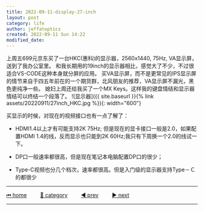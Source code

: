 ```yaml
---
title: 2022-09-11-display-27-inch
layout: post
category: life
author: jeffatoptics
created: 2022-09-11 Sun 14:22
modified_date:
---
```


上周五699元京东买了一台HKC(惠科)的显示器，2560x1440, 75Hz, VA显示屏，送到了我办公室里。
和我长期用的19inch的显示器相比，感觉大了不少，不过很适合VS-CODE这种本身就分屏的应用。
买VA显示屏，而不是更常见的IPS显示屏的情节来自于四五年前在的一个期货群，北风朋友的推荐，VA显示屏不漏光，黑色更纯净一些。
媳妇上周还给我买了一个MX Keys。这样我的键盘情结和显示器情结可以终结一个段落了。
![显示器]({{ site.baseurl }}{% link assets/20220911/27inch_HKC.jpg %}){: width="600"}

买显示的时候，对现在的视频接口也有一点了解了：

- HDMI1.4以上才有可能支持2K 75Hz; 但是现在的显卡接口一般是2.0，如果配置HDMI 1.4的线，反而显示也只能到2K 60Hz;我只有下周换一个2.0的线试一下。

- DP口一般速率都很高，但是现在笔记本电脑配置DP口的很少；

- Type-C视频也分几个档次，速率都很高。但是入门级的显示器支持Type－Ｃ的都很少

---

[⏮ home](../index.md) &nbsp; &nbsp; &nbsp; &nbsp; [🔀 category](../category.md) &nbsp; &nbsp; &nbsp; &nbsp; [◀️ prev](2022-05-28-go-out.md) &nbsp; &nbsp; &nbsp; &nbsp; [▶️ next]()

---
